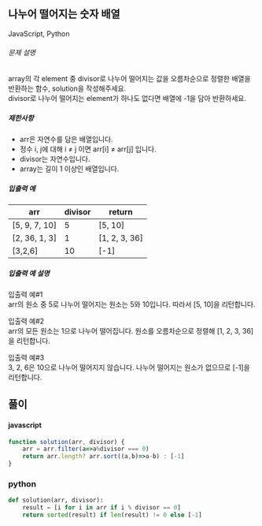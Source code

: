 ## 나누어 떨어지는 숫자 배열

JavaScript, Python

###### 문제 설명

array의 각 element 중 divisor로 나누어 떨어지는 값을 오름차순으로 정렬한 배열을 반환하는 함수, solution을 작성해주세요.\
divisor로 나누어 떨어지는 element가 하나도 없다면 배열에 -1을 담아 반환하세요.

##### 제한사항

-   arr은 자연수를 담은 배열입니다.
-   정수 i, j에 대해 i ≠ j 이면 arr[i] ≠ arr[j] 입니다.
-   divisor는 자연수입니다.
-   array는 길이 1 이상인 배열입니다.

##### 입출력 예

| arr | divisor | return |
| --- | --- | --- |
| [5, 9, 7, 10] | 5 | [5, 10] |
| [2, 36, 1, 3] | 1 | [1, 2, 3, 36] |
| [3,2,6] | 10 | [-1] |

##### 입출력 예 설명

입출력 예#1\
arr의 원소 중 5로 나누어 떨어지는 원소는 5와 10입니다. 따라서 [5, 10]을 리턴합니다.

입출력 예#2\
arr의 모든 원소는 1으로 나누어 떨어집니다. 원소를 오름차순으로 정렬해 [1, 2, 3, 36]을 리턴합니다.

입출력 예#3\
3, 2, 6은 10으로 나누어 떨어지지 않습니다. 나누어 떨어지는 원소가 없으므로 [-1]을 리턴합니다.

## 풀이

#### javascript
```javascript
function solution(arr, divisor) {
    arr = arr.filter(a=>a%divisor === 0)
    return arr.length? arr.sort((a,b)=>a-b) : [-1]
}
```  
### python
```python
def solution(arr, divisor):
    result = [i for i in arr if i % divisor == 0]
    return sorted(result) if len(result) != 0 else [-1]
```
